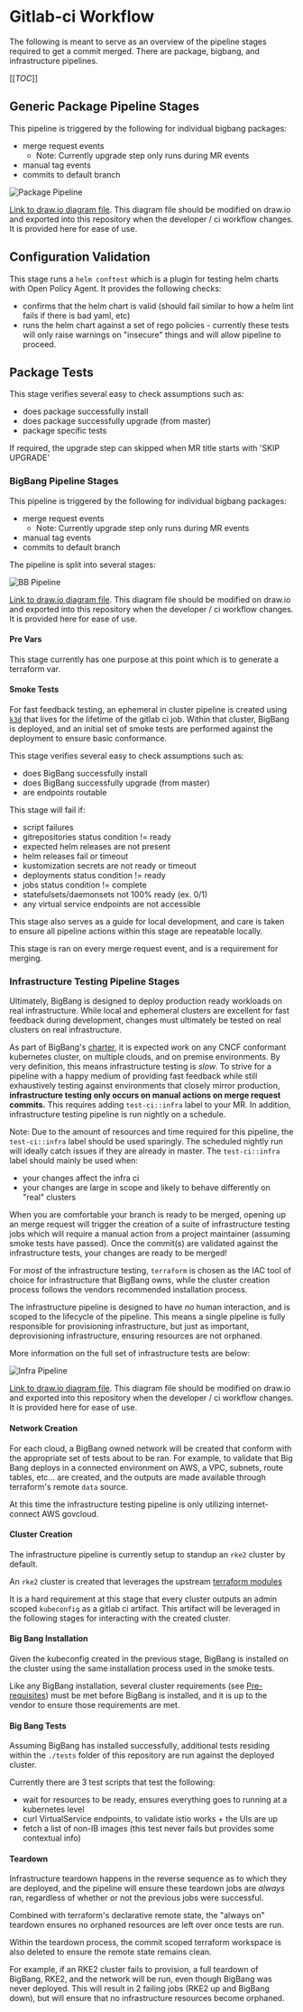# Gitlab-ci Workflow

The following is meant to serve as an overview of the pipeline stages required to get a commit merged. There are package, bigbang, and infrastructure pipelines.

[[_TOC_]]

## Generic Package Pipeline Stages

This pipeline is triggered by the following for individual bigbang packages:

- merge request events
  - Note: Currently upgrade step only runs during MR events
- manual tag events
- commits to default branch

![Package Pipeline](imgs/Package_pipeline.png)

[Link to draw.io diagram file](diagrams/BB_gitlab_ci_diagram.drawio). This diagram file should be modified on draw.io and exported into this repository when the developer / ci workflow changes. It is provided here for ease of use.

## Configuration Validation

This stage runs a `helm conftest` which is a plugin for testing helm charts with Open Policy Agent. It provides the following checks:

- confirms that the helm chart is valid (should fail similar to how a helm lint fails if there is bad yaml, etc)
- runs the helm chart against a set of rego policies - currently these tests will only raise warnings on "insecure" things and will allow pipeline to proceed.

## Package Tests

This stage verifies several easy to check assumptions such as:

- does package successfully install
- does package successfully upgrade (from master)
- package specific tests

If required, the upgrade step can skipped when MR title starts with 'SKIP UPGRADE'

### BigBang Pipeline Stages

This pipeline is triggered by the following for individual bigbang packages:

- merge request events
  - Note: Currently upgrade step only runs during MR events
- manual tag events
- commits to default branch

The pipeline is split into several stages:

![BB Pipeline](imgs/BB_pipelines.png)

[Link to draw.io diagram file](diagrams/BB_gitlab_ci_diagram.drawio). This diagram file should be modified on draw.io and exported into this repository when the developer / ci workflow changes. It is provided here for ease of use.

#### Pre Vars

This stage currently has one purpose at this point which is to generate a terraform var.

#### Smoke Tests

For fast feedback testing, an ephemeral in cluster pipeline is created using [`k3d`](https://k3d.io) that lives for the lifetime of the gitlab ci job.  Within that cluster, BigBang is deployed, and an initial set of smoke tests are performed against the deployment to ensure basic conformance.

This stage verifies several easy to check assumptions such as:

- does BigBang successfully install
- does BigBang successfully upgrade (from master)
- are endpoints routable

This stage will fail if:

- script failures
- gitrepositories status condition != ready
- expected helm releases are not present
- helm releases fail or timeout
- kustomization secrets are not ready or timeout
- deployments status condition != ready
- jobs status condition != complete
- statefulsets/daemonsets not 100% ready (ex. 0/1)
- any virtual service endpoints are not accessible

This stage also serves as a guide for local development, and care is taken to ensure all pipeline actions within this stage are repeatable locally.

This stage is ran on every merge request event, and is a requirement for merging.

### Infrastructure Testing Pipeline Stages

Ultimately, BigBang is designed to deploy production ready workloads on real infrastructure.  While local and ephemeral clusters are excellent for fast feedback during development, changes must ultimately be tested on real clusters on real infrastructure.

As part of BigBang's [charter](https://repo1.dso.mil/platform-one/big-bang/charter), it is expected work on any CNCF conformant kubernetes cluster, on multiple clouds, and on premise environments.  By very definition, this means infrastructure testing is _slow_.  To strive for a pipeline with a happy medium of providing fast feedback while still exhaustively testing against environments that closely mirror production, __infrastructure testing only occurs on manual actions on merge request commits.__
This requires adding `test-ci::infra` label to your MR. In addition, infrastructure testing pipeline is run nightly on a schedule.

Note: Due to the amount of resources and time required for this pipeline, the `test-ci::infra` label should be used sparingly. The scheduled nightly run will ideally catch issues if they are already in master. The `test-ci::infra` label should mainly be used when:

- your changes affect the infra ci
- your changes are large in scope and likely to behave differently on "real" clusters

When you are comfortable your branch is ready to be merged, opening up an merge request will trigger the creation of a suite of infrastructure testing jobs which will require a manual action from a project maintainer (assuming smoke tests have passed).  Once the commit(s) are validated against the infrastructure tests, your changes are ready to be merged!

For _most_ of the infrastructure testing, `terraform` is chosen as the IAC tool of choice for infrastructure that BigBang owns, while the cluster creation process follows the vendors recommended installation process.

The infrastructure pipeline is designed to have _no_ human interaction, and is scoped to the lifecycle of the pipeline.  This means a single pipeline is fully responsible for provisioning infrastructure, but just as important, deprovisioning infrastructure, ensuring resources are not orphaned.

More information on the full set of infrastructure tests are below:

![Infra Pipeline](imgs/Infra_test_pipelines.png)

[Link to draw.io diagram file](diagrams/BB_gitlab_ci_diagram.drawio). This diagram file should be modified on draw.io and exported into this repository when the developer / ci workflow changes. It is provided here for ease of use.

#### Network Creation

For each cloud, a BigBang owned network will be created that conform with the appropriate set of tests about to be ran.  For example, to validate that Big Bang deploys in a connected environment on AWS, a VPC, subnets, route tables, etc... are created, and the outputs are made available through terraform's remote `data` source.

At this time the infrastructure testing pipeline is only utilizing internet-connect AWS govcloud.

#### Cluster Creation

The infrastructure pipeline is currently setup to standup an `rke2` cluster by default.

An `rke2` cluster is created that leverages the upstream [terraform modules](https://repo1.dso.mil/platform-one/distros/rancher-federal/rke2/rke2-aws-terraform)

It is a hard requirement at this stage that every cluster outputs an admin scoped `kubeconfig` as a gitlab ci artifact.  This artifact will be leveraged in the following stages for interacting with the created cluster.

#### Big Bang Installation

Given the kubeconfig created in the previous stage, BigBang is installed on the cluster using the same installation process used in the smoke tests.

Like any BigBang installation, several cluster requirements (see [Pre-requisites](https://repo1.dso.mil/platform-one/big-bang/bigbang/-/tree/master/docs/guides/prerequisites)) must be met before BigBang is installed, and it is up to the vendor to ensure those requirements are met.

#### Big Bang Tests

Assuming BigBang has installed successfully, additional tests residing within the `./tests` folder of this repository are run against the deployed cluster.

Currently there are 3 test scripts that test the following:

- wait for resources to be ready, ensures everything goes to running at a kubernetes level
- curl VirtualService endpoints, to validate istio works + the UIs are up
- fetch a list of non-IB images (this test never fails but provides some contextual info)

#### Teardown

Infrastructure teardown happens in the reverse sequence as to which they are deployed, and the pipeline will ensure these teardown jobs are _always_ ran, regardless of whether or not the previous jobs were successful.

Combined with terraform's declarative remote state, the "always on" teardown ensures no orphaned resources are left over once tests are run.

Within the teardown process, the commit scoped terraform workspace is also deleted to ensure the remote state remains clean.

For example, if an RKE2 cluster fails to provision, a full teardown of BigBang, RKE2, and the network will be run, even though BigBang was never deployed.  This will result in 2 failing jobs (RKE2 up and BigBang down), but will ensure that no infrastructure resources become orphaned.
